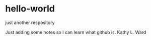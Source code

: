 # hello-world
just another respository

Just adding some notes so I can learn what github is.
Kathy L. Ward
